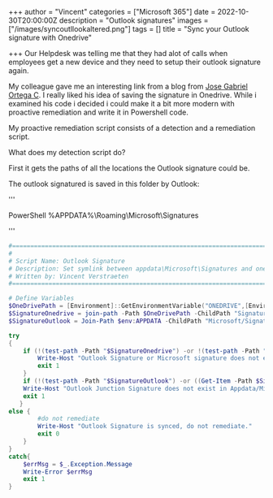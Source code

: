 +++
author = "Vincent"
categories = ["Microsoft 365"]
date = 2022-10-30T20:00:00Z
description = "Outlook signatures"
images = ["/images/syncoutllookaltered.png"]
tags = []
title = "Sync your Outlook signature with Onedrive"

+++
Our Helpdesk was telling me that they had alot of calls when employees get a new device and they need to setup their outlook signature again.

My colleague gave me an interesting link from a blog from [Jose Gabriel Ortega C](https://j0rt3g4.medium.com/save-your-outlook-signatures-into-onedrive-and-never-lose-them-again-1337fc1924b6). I really liked his idea of saving the signature in Onedrive. While i examined his code i decided i could make it a bit more modern with proactive remediation and write it in Powershell code.

My proactive remediation script consists of a detection and a remediation script.

What does my detection script do?

First it gets the paths of all the locations the Outlook signature could be.

The outlook signatured is saved in this folder by Outlook: 

'''

PowerShell %APPDATA%\\Roaming\\Microsoft\\Signatures 

'''

```PowerShell
#=============================================================================================================================
#
# Script Name: Outlook Signature
# Description: Set symlink between appdata\Microsoft\Signatures and onedrive\Signatures
# Written by: Vincent Verstraeten                      
#=============================================================================================================================

# Define Variables
$OneDrivePath = [Environment]::GetEnvironmentVariable("ONEDRIVE",[EnvironmentVariableTarget]::User)   
$SignatureOnedrive = join-path -Path $OneDrivePath -ChildPath "Signatures" 
$SignatureOutlook = Join-Path $env:APPDATA -ChildPath "Microsoft/Signatures"

try
{
    if (!(test-path -Path "$SignatureOnedrive") -or !(test-path -Path "$SignatureOutlook") ) { 
        Write-Host "Outlook Signature or Microsoft signature does not exist in Onedrive, remediation needed"
        exit 1
    }
    if (!(test-path -Path "$SignatureOutlook") -or ((Get-Item -Path $SignatureOutlook  -Force).LinkType -ne "Junction") ) { 
    Write-Host "Outlook Junction Signature does not exist in Appdata/Microsoft/Outlook, remediation needed"
    exit 1
   }
else {
        #do not remediate
        Write-Host "Outlook Signature is synced, do not remediate."        
        exit 0
    }
}
catch{
    $errMsg = $_.Exception.Message
    Write-Error $errMsg
    exit 1
}
```